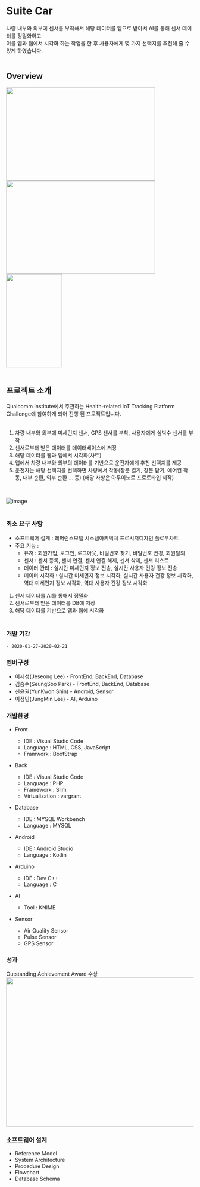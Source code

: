 # Suite Car

차량 내부와 외부에 센서를 부착해서 해당 데이터를 앱으로 받아서 AI를 통해 센서 데이터를 정밀화하고 <br/>
이를 앱과 웹에서 시각화 하는 작업을 한 후 사용자에게 몇 가지 선택지를 추천해 줄 수 있게 하였습니다.
<br/> <br/>

## Overview
<img src="https://github.com/J3SUNG/Suite-Car/assets/16315673/7fd5849c-bd83-4b0c-a111-e64d501af387.jpg" width="400" height="250"/>
<img src="https://github.com/J3SUNG/Suite-Car/assets/16315673/00113ef3-a3db-425f-bf41-789e03b57ff5.jpg" width="400" height="250"/>
<img src="https://github.com/J3SUNG/Suite-Car/assets/16315673/589cae3e-4812-4bef-9329-1e857e5e4340.jpg" width="150" height="250"/>
<br/> <br/>

## 프로젝트 소개

Qualcomm Institute에서 주관하는 Health-related IoT Tracking Platform Challenge에 참여하게 되어 진행 된 프로젝트입니다.<br/><br/>

1. 차량 내부와 외부에 미세먼지 센서, GPS 센서를 부착, 사용자에게 심박수 센서를 부착
2. 센서로부터 받은 데이터를 데이터베이스에 저장
3. 해당 데이터를 웹과 앱에서 시각화(차트)
4. 앱에서 차량 내부와 외부의 데이터를 기반으로 운전자에게 추천 선택지를 제공
5. 운전자는 해당 선택지를 선택하면 차량에서 작동(창문 열기, 창문 닫기, 에어컨 작동, 내부 순환, 외부 순환 ... 등) (해당 사항은 아두이노로 프로토타입 제작)
<br/>

![image](https://github.com/J3SUNG/Suite-Car/assets/16315673/4bacd3e2-303f-482a-a0b0-769c2fba1bca)
<br/> <br/>
 
### 최소 요구 사항
- 소프트웨어 설계 : 레퍼런스모델 시스템아키텍쳐 프로시저디자인 플로우차트
- 주요 기능 : 
  - 유저 : 회원가입, 로그인, 로그아웃, 비밀번호 찾기, 비밀번호 변경, 회원탈퇴
  - 센서 : 센서 등록, 센서 연결, 센서 연결 해제, 센서 삭제, 센서 리스트
  - 데이터 관리 : 실시간 미세먼지 정보 전송, 실시간 사용자 건강 정보 전송
  - 데이터 시각화 : 실시간 미세먼지 정보 시각화, 실시간 사용자 건강 정보 시각화, 역대 미세먼지 정보 시각화, 역대 사용자 건강 정보 시각화

1. 센서 데이터를 AI를 통해서 정밀화
2. 센서로부터 받은 데이터를 DB에 저장
3. 해당 데이터를 기반으로 앱과 웹에 시각화
<br/> <br/>

### 개발 기간

`- 2020-01-27~2020-02-21`

### 멤버구성

- 이제성(Jeseong Lee) - FrontEnd, BackEnd, Database
- 김승수(SeungSoo Park) - FrontEnd, BackEnd, Database
- 신윤권(YunKwon Shin) - Android, Sensor
- 이정민(JungMin Lee) - AI, Arduino

### 개발환경

- Front
  - IDE : Visual Studio Code
  - Language : HTML, CSS, JavaScript
  - Framwork : BootStrap

- Back
  - IDE : Visual Studio Code
  - Language : PHP
  - Framework : Slim
  - Virtualization : vargrant
   
- Database
  - IDE : MYSQL Workbench
  - Language : MYSQL
  
- Android
  - IDE : Android Studio
  - Language : Kotlin
 
- Arduino
  - IDE : Dev C++
  - Language : C

- AI
  - Tool : KNIME

- Sensor
  - Air Quality Sensor
  - Pulse Sensor
  - GPS Sensor

### 성과
Outstanding Achievement Award 수상 <br/>
<img src="https://github.com/J3SUNG/Suite-Car/assets/16315673/fef7fb2e-f576-407f-8f14-6b519a878450.jpg" width="600" height="400"/>


### 소프트웨어 설계

- Reference Model
- System Architecture
- Procedure Design
- Flowchart
- Database Schema

